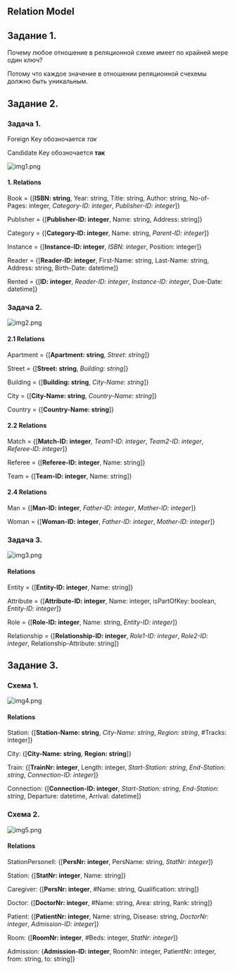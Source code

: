 ## Relation Model

## Задание 1.

Почему любое отношение в реляционной схеме имеет по крайней мере один ключ?

Потому что каждое значение в отношении реляционной счехемы должно быть уникальным.

## Задание 2.

### Задача 1.

Foreign Key обозночается *так*

Candidate Key обозночается **так**

![img1.png](img1.png)

#### 1. Relations

Book = {[__ISBN: string__, Year: string, Title: string, Author: string, No-of-Pages: integer, *Category-ID: integer*, *Publisher-ID: integer*]}

Publisher = {[__Publisher-ID: integer__, Name: string, Address: string]}

Category = {[__Category-ID: integer__, Name: string, *Parent-ID: integer*]}

Instance = {[__Instance-ID: integer__, *ISBN: integer*, Position: integer]}

Reader = {[__Reader-ID: integer__, First-Name: string, Last-Name: string, Address: string, Birth-Date: datetime]}

Rented = {[__ID: integer__, *Reader-ID: integer*, *Instance-ID: integer*, Due-Date: datetime]}

### Задача 2.

![img2.png](img2.png)

#### 2.1 Relations

Apartment = {[__Apartment: string__, *Street: string*]}

Street = {[__Street: string__, *Building: string*]}

Building = {[__Building: string__, *City-Name: string*]}

City = {[__City-Name: string__, *Country-Name: string*]}

Country = {[__Country-Name: string__]}

#### 2.2 Relations

Match = {[__Match-ID: integer__, *Team1-ID: integer*, *Team2-ID: integer*, *Referee-ID: integer*]}

Referee = {[__Referee-ID: integer__, Name: string]}

Team = {[__Team-ID: integer__, Name: string]}

#### 2.4 Relations

Man = {[__Man-ID: integer__, *Father-ID: integer*, *Mother-ID: integer*]}

Woman = {[__Woman-ID: integer__, *Father-ID: integer*, *Mother-ID: integer*]}

### Задача 3.

![img3.png](img3.png)

#### Relations

Entity = {[__Entity-ID: integer__, Name: string]}

Attribute = {[__Attribute-ID: integer__, Name: integer, isPartOfKey: boolean, *Entity-ID: integer*]}

Role = {[__Role-ID: integer__, Name: string, *Entity-ID: integer*]}

Relationship = {[__Relationship-ID: integer__, *Role1-ID: integer*, *Role2-ID: integer*, Relationship-Attribute: string]}

## Задание 3.

### Схема 1.

![img4.png](img4.png)

#### Relations

Station: {[__Station-Name: string__, *City-Name: string*, *Region: string*, #Tracks: integer]}

City: {[__City-Name: string__, __Region: string__]}

Train: {[__TrainNr: integer__, Length: integer, *Start-Station: string*, *End-Station: string*, *Connection-ID: integer*]}

Connection: {[__Connection-ID: integer__, *Start-Station: string*, *End-Station: string*, Departure: datetime, Arrival: datetime]}

### Схема 2.

![img5.png](img5.png)

#### Relations

StationPersonell: {[__PersNr: integer__, PersName: string, *StatNr: integer*]}

Station: {[__StatNr: integer__, Name: string]}

Caregiver: {[__PersNr: integer__, #Name: string, Qualification: string]}

Doctor: {[__DoctorNr: integer__, #Name: string, Area: string, Rank: string]}

Patient: {[__PatientNr: integer__, Name: string, Disease: string, *DoctorNr: integer*, *Admission-ID: integer*]}

Room: {[__RoomNr: integer__, #Beds: integer, *StatNr: integer*]}

Admission: {**Admission-ID: integer**, RoomNr: integer, PatientNr: integer, from: string, to: string]}
